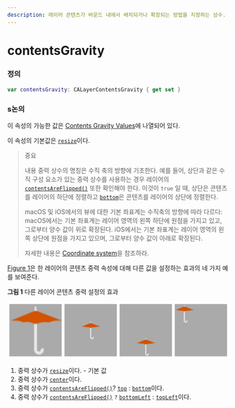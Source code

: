 ```yaml
---
description: 레이어 콘텐츠가 바운드 내에서 배치되거나 확장되는 방법을 지정하는 상수.
---
```


# contentsGravity

### 정의

```swift
var contentsGravity: CALayerContentsGravity { get set }
```

### s논의

이 속성의 가능한 값은 [Contents Gravity Values](https://developer.apple.com/documentation/quartzcore/calayer/contents_gravity_values)에 나열되어 있다.

이 속성의 기본값은 [`resize`](https://developer.apple.com/documentation/quartzcore/calayercontentsgravity/1410811-resize)이다.

> 중요
>
> 내용 중력 상수의 명칭은 수직 축의 방향에 기초한다. 예를 들어, 상단과 같은 수직 구성 요소가 있는 중력 상수를 사용하는 경우 레이어의 [`contentsAreFlipped()`](https://developer.apple.com/documentation/quartzcore/calayer/1410777-contentsareflipped) 또한 확인해야 한다. 이것이 `true` 일 때, 상단은 콘텐츠를 레이어의 하단에 정렬하고 [`bottom`](https://developer.apple.com/documentation/quartzcore/calayercontentsgravity/1410919-bottom)은 콘텐츠를 레이어의 상단에 정렬한다.
>
> macOS 및 iOS에서의 뷰에 대한 기본 좌표계는 수직축의 방향에 따라 다르다: macOS에서는 기본 좌표계는 레이어 영역의 왼쪽 하단에 원점을 가지고 있고, 그로부터 양수 값이 위로 확장된다. iOS에서는 기본 좌표계는 레이어 영역의 왼쪽 상단에 원점을 가지고 있으며, 그로부터 양수 값이 아래로 확장된다.
>
> 자세한 내용은 [Coordinate system](https://developer.apple.com/library/content/documentation/General/Conceptual/Devpedia-CocoaApp/CoordinateSystem.html)을 참조하라.

[Figure 1](https://developer.apple.com/documentation/quartzcore/calayer/1410872-contentsgravity#2851774)은 한 레이어의 콘텐츠 중력 속성에 대해 다른 값을 설정하는 효과의 네 가지 예를 보여준다.

**그림 1** 다른 레이어 콘텐츠 중력 설정의 효과

![](.gitbook/assets/contents_gravity.png)

1. 중력 상수가 [`resize`](https://developer.apple.com/documentation/quartzcore/calayercontentsgravity/1410811-resize)이다. - 기본 값
2. 중력 상수가 [`center`](https://developer.apple.com/documentation/quartzcore/calayercontentsgravity/1410982-center)이다.
3. 중력 상수가 [`contentsAreFlipped()`](https://developer.apple.com/documentation/quartzcore/calayer/1410777-contentsareflipped)? [`top`](https://developer.apple.com/documentation/quartzcore/calayercontentsgravity/1410913-top) : [`bottom`](https://developer.apple.com/documentation/quartzcore/calayercontentsgravity/1410919-bottom)이다.
4. 중력 상수가 [`contentsAreFlipped()`](https://developer.apple.com/documentation/quartzcore/calayer/1410777-contentsareflipped) `?` [`bottomLeft`](https://developer.apple.com/documentation/quartzcore/calayercontentsgravity/1410964-bottomleft) : [`topLeft`](https://developer.apple.com/documentation/quartzcore/calayercontentsgravity/1410738-topleft)이다.


